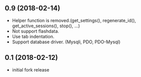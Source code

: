 ## 0.9 (2018-02-14)

- Helper function is removed.(get_settings(), regenerate_id(), get_active_sessions(), stop(), ...)
- Not support flashdata.
- Use tab indentation.
- Support database driver. (Mysqli, PDO, PDO-Mysql)

## 0.1 (2018-02-12)

- initial fork release
